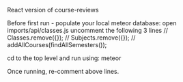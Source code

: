React version of course-reviews

Before first run - populate your local meteor database:
open imports/api/classes.js
uncomment the following 3 lines
// Classes.remove({});
// Subjects.remove({});
// addAllCourses(findAllSemesters());

cd to the top level and run using:
meteor

Once running, re-comment above lines.
